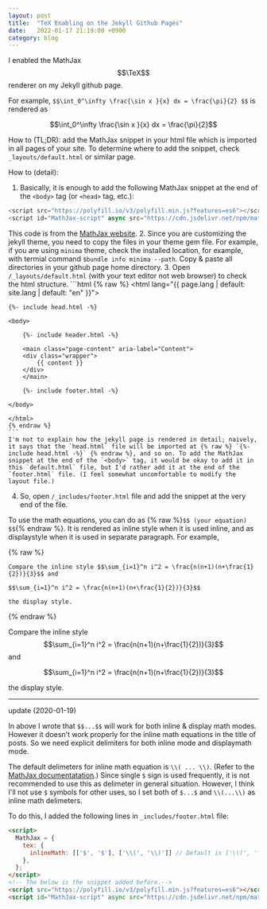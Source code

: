 ```yaml
---
layout: post
title:  "TeX Enabling on the Jekyll Github Pages"
date:   2022-01-17 21:19:00 +0900
category: blog
---
```


I enabled the MathJax $$\TeX$$ renderer on my Jekyll github page. 

For example, `$$\int_0^\infty \frac{\sin x }{x} dx = \frac{\pi}{2} $$` is rendered as

$$\int_0^\infty \frac{\sin x }{x} dx = \frac{\pi}{2}$$

How to (TL;DR): add the MathJax snippet in your html file which is imported in all pages of your site. To determine where to add the snippet, check `_layouts/default.html` or similar page.

How to (detail):
1. Basically, it is enough to add the following MathJax snippet at the end of the `<body>` tag (or `<head>` tag, etc.): 
```js
<script src="https://polyfill.io/v3/polyfill.min.js?features=es6"></script>
<script id="MathJax-script" async src="https://cdn.jsdelivr.net/npm/mathjax@3/es5/tex-mml-chtml.js"></script>
```
This code is from the [MathJax website](https://www.mathjax.org/#gettingstarted).
2. Since you are customizing the jekyll theme, you need to copy the files in your theme gem file. For example, if you are using `minima` theme, check the installed location, for example, with termial command `$bundle info minima --path`. Copy & paste all directories in your github page home directory. 
3. Open `/_layouts/default.html` (with your text editor not web browser) to check the html structure. 
    ```html
    {% raw %}
    <!DOCTYPE html>
    <html lang="{{ page.lang | default: site.lang | default: "en" }}">

    {%- include head.html -%}

    <body>

        {%- include header.html -%}

        <main class="page-content" aria-label="Content">
        <div class="wrapper">
            {{ content }}
        </div>
        </main>

        {%- include footer.html -%}

    </body>

    </html>
    {% endraw %}
    ```
    I'm not to explain how the jekyll page is rendered in detail; naively, it says that the `head.html` file will be imported at {% raw %} `{%- include head.html -%}` {% endraw %}, and so on. To add the MathJax snippet at the end of the `<body>` tag, it would be okay to add it in this `default.html` file, but I'd rather add it at the end of the `footer.html` file. (I feel somewhat uncomfortable to modify the layout file.)
4. So, open `/_includes/footer.html` file and add the snippet at the very end of the file. 

To use the math equations, you can do as {% raw %}`$$ (your equation) $$`{% endraw %}. It is rendered as inline style when it is used inline, and as displaystyle when it is used in separate paragraph. For example, 

{% raw %}
```
Compare the inline style $$\sum_{i=1}^n i^2 = \frac{n(n+1)(n+\frac{1}{2})}{3}$$ and

$$\sum_{i=1}^n i^2 = \frac{n(n+1)(n+\frac{1}{2})}{3}$$ 

the display style.
```
{% endraw %}

Compare the inline style $$\sum_{i=1}^n i^2 = \frac{n(n+1)(n+\frac{1}{2})}{3}$$ and

$$\sum_{i=1}^n i^2 = \frac{n(n+1)(n+\frac{1}{2})}{3}$$ 

the display style.

--- 
update (2020-01-19)

In above I wrote that `$$...$$` will work for both inline & display math modes. However it doesn't work properly for the inline math equations in the title of posts. So we need explicit delimiters for both inline mode and displaymath mode.

The default delimeters for inline math equation is `\\( ... \\)`. (Refer to the [MathJax documentatation](https://docs.mathjax.org/en/latest/options/input/tex.html).) Since single `$` sign is used frequently, it is not recommended to use this as delimeter in general situation. However, I think I'll not use `$` symbols for other uses, so I set  both of `$...$` and ``\\(...\\)`` as inline math delimeters. 

To do this, I added the following lines in `_includes/footer.html` file:

```html
<script>
  MathJax = {
    tex: {
      inlineMath: [['$', '$'], ['\\(', '\\)']] // Default is ['\\(', '\\)']
    },
  };
</script>
<!-- The below is the snippet added before.-->
<script src="https://polyfill.io/v3/polyfill.min.js?features=es6"></script>
<script id="MathJax-script" async src="https://cdn.jsdelivr.net/npm/mathjax@3/es5/tex-mml-chtml.js"></script>
```